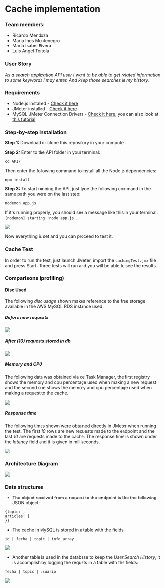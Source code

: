 # Cache implementation
### Team members:
 * Ricardo Mendoza
 * Maria Ines Montenegro
 * Maria Isabel Rivera
 * Luis Angel Tortola

### User Story
*As a search application API user I want to be able to get related information to some keywords I may enter. And keep those searches in my history.*


### Requirements

* Node.js installed - [Check it here](https://nodejs.org/en/)
* JMeter installed - [Check it here](https://jmeter.apache.org/)
* MySQL JMeter Connection Drivers - [Check it here](https://dev.mysql.com/downloads/connector/j/), you can also look at [this tutorial](https://www.3pillarglobal.com/insights/integrating-jmeter-and-mysql-into-your-database)

### Step-by-step Installation

**Step 1:**
Download or clone this repository in your computer.


**Step 2:**
Enter to the API folder in your terminal:

```
cd API/
```
Then enter the following command to install all the Node.js dependencies:

```
npm install
```


**Step 3:**
To start running the API, just tyoe the following command in the same path you were on the last step:

```
nodemon app.js
```

If it's running properly, you should see a message like this in your terminal: `[nodemon] starting 'node app.js'`.

![](imgs/api_running.png)

 
Now everything is set and you can proceed to test it.


### Cache Test

In order to run the test, just launch JMeter, import the `cachingTest.jmx` file and press Start. Three tests will run and you will be able to see the results.


### Comparisons (profiling)

#### Disc Used 

The following *disc usage* shown makes reference to the free storage available in the AWS MySQL RDS instance used.

##### Before new requests

![](imgs/discPrev.png)

##### After (10) requests stored in db

![](imgs/discAfter.png)

##### Memory and CPU

The following data was obtained via de Task Manager, the first registry shows the memory and cpu percentage used when making a new request and the second one shows the memory and cpu percentage used when making a request to the cache.

![](imgs/memCpuComparison.jpeg)

##### Response time

The following times shown were obtained directly in JMeter when running the test. The first *10* rows are new requests made to the endpoint and the last *10* are requests made to the cache. The response time is shown under the *latency* field and it is given in milliseconds. 

![](imgs/requestsComparison.jpeg)

### Architecture Diagram
![](imgs/archiDiagram.jpeg)

### Data structures

* The object received from a request to the endpoint is like the following JSON object:

```
{topic: ,
articles: {
}} 
```

* The cache in MySQL is stored in a table with the fields:
```
id | fecha | topic | info_array
```

![](imgs/cacheTable.jpeg)

* Another table is used in the database to keep the *User Search History*, it is accomplish by logging the requets in a table with the fields:
```
fecha | topic | usuario
```

![](imgs/historyTable.jpeg)
